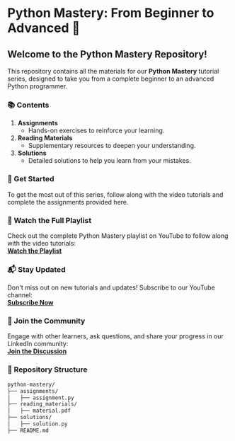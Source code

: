 # **Python Mastery: From Beginner to Advanced** 🐍

## **Welcome to the Python Mastery Repository!**

This repository contains all the materials for our **Python Mastery** tutorial series, designed to take you from a complete beginner to an advanced Python programmer.

### **📚 Contents**

1. **Assignments**
   - Hands-on exercises to reinforce your learning.
2. **Reading Materials**
   - Supplementary resources to deepen your understanding.
3. **Solutions**
   - Detailed solutions to help you learn from your mistakes.

### **🚀 Get Started**

To get the most out of this series, follow along with the video tutorials and complete the assignments provided here.

### **🎥 Watch the Full Playlist**

Check out the complete Python Mastery playlist on YouTube to follow along with the video tutorials:  
[**Watch the Playlist**](https://www.youtube.com/yourplaylistlink)

### **📬 Stay Updated**

Don't miss out on new tutorials and updates! Subscribe to our YouTube channel:  
[**Subscribe Now**](https://www.youtube.com/yoursubscribelink)

### **🤝 Join the Community**

Engage with other learners, ask questions, and share your progress in our LinkedIn community:  
[**Join the Discussion**](https://www.linkedin.com/yourcommunitylink)

### **📁 Repository Structure**

```markdown
python-mastery/
├── assignments/
│   ├── assignment.py
├── reading_materials/
│   ├── material.pdf
├── solutions/
│   ├── solution.py
├── README.md
